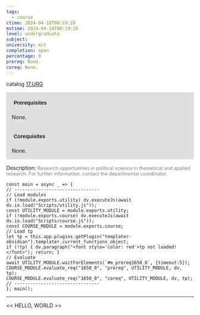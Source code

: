 ```yaml
---
tags:
  - course
ctime: 2024-04-18T00:19:28
mstime: 2024-04-18T00:19:28
level: undergraduate
subject: 
university: mit
completion: open
percentage: 0
prereq: None.
coreq: None.
---
```


catalog [17.URG](http://student.mit.edu/catalog/m17b.html#17.URG)

<span style="display: block; padding: 15px; background-color: rgb(100, 100, 100, 0.2);"><font id="m_prereq1650_0" style="display: block; font-family: Arial, sans-serif; font-weight: bold; padding: 5px">Prerequisites</font><br><span id="prereq1650_0">None.</span></span>
<span style="display: block; padding: 15px; background-color: rgb(100, 100, 100, 0.2);"><font id="m_coreq1650_0" style="display: block; font-family: Arial, sans-serif; font-weight: bold; padding: 5px">Corequisites</font><br><span id="coreq1650_0">None.</span></span>

<font style="">Description:</font>
<font style="color: grey; font-size: 0.8rem;">Research opportunities in political science in theoretical and applied research. For further information, contact the departmental coordinator.</font>

```dataviewjs
const main = async _ => {
// --------------------------------
// Load modules
if (!module.exports.utility) dv.executeJs(await dv.io.load("Scripts/utility.js"));
const UTILITY_MODULE = module.exports.utility;
if (!module.exports.course) dv.executeJs(await dv.io.load("Scripts/course.js"));
const COURSE_MODULE = module.exports.course;
// Load tp
let tp = this.app.plugins.getPlugin("templater-obsidian").templater.current_functions_object;
if (!tp) { dv.paragraph("<font style='color: red'>tp not loaded!</font>"); return; }
// Evaluate
await UTILITY_MODULE.waitForElements(`#m_prereq1650_0`, {timeout:5});
COURSE_MODULE.evaluate_req("1650_0", "prereq", UTILITY_MODULE, dv, tp);
COURSE_MODULE.evaluate_req("1650_0", "coreq", UTILITY_MODULE, dv, tp);
// --------------------------------
}; main();
```

---

<< HELLO, WORLD >>

